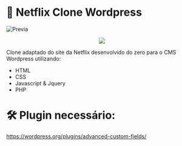 # 📼 Netflix Clone Wordpress
![Previa](https://user-images.githubusercontent.com/78583429/208500938-0396dcc1-b3ee-49f9-8414-7d1210f60275.png)


<p align="center">
<img src="http://img.shields.io/static/v1?label=STATUS&message=EM%20DESENVOLVIMENTO&color=GREEN&style=for-the-badge"/>
</p>

Clone adaptado do site da Netflix desenvolvido do zero para o CMS Wordpress utilizando: 
- HTML
- CSS
- Javascript & Jquery
- PHP


# 🛠️ Plugin necessário: 
https://wordpress.org/plugins/advanced-custom-fields/
